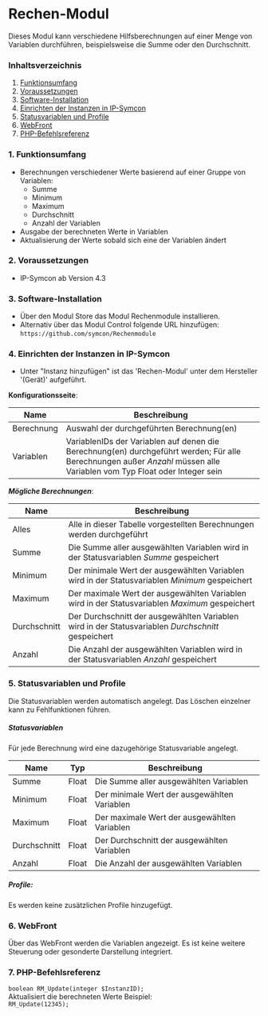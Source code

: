 # Rechen-Modul
Dieses Modul kann verschiedene Hilfsberechnungen auf einer Menge von Variablen durchführen, beispielsweise die Summe oder den Durchschnitt.

### Inhaltsverzeichnis

1. [Funktionsumfang](#1-funktionsumfang)
2. [Voraussetzungen](#2-voraussetzungen)
3. [Software-Installation](#3-software-installation)
4. [Einrichten der Instanzen in IP-Symcon](#4-einrichten-der-instanzen-in-ip-symcon)
5. [Statusvariablen und Profile](#5-statusvariablen-und-profile)
6. [WebFront](#6-webfront)
7. [PHP-Befehlsreferenz](#7-php-befehlsreferenz)

### 1. Funktionsumfang

* Berechnungen verschiedener Werte basierend auf einer Gruppe von Variablen:
  * Summe
  * Minimum
  * Maximum
  * Durchschnitt
  * Anzahl der Variablen
* Ausgabe der berechneten Werte in Variablen
* Aktualisierung der Werte sobald sich eine der Variablen ändert

### 2. Voraussetzungen

- IP-Symcon ab Version 4.3

### 3. Software-Installation

* Über den Modul Store das Modul Rechenmodule installieren.
* Alternativ über das Modul Control folgende URL hinzufügen:
`https://github.com/symcon/Rechenmodule`  

### 4. Einrichten der Instanzen in IP-Symcon

- Unter "Instanz hinzufügen" ist das 'Rechen-Modul' unter dem Hersteller '(Gerät)' aufgeführt.  

__Konfigurationsseite__:

Name       | Beschreibung
---------- | ---------------------------------
Berechnung | Auswahl der durchgeführten Berechnung(en)
Variablen  | VariablenIDs der Variablen auf denen die Berechnung(en) durchgeführt werden; Für alle Berechnungen außer _Anzahl_ müssen alle Variablen vom Typ Float oder Integer sein

___Mögliche Berechnungen___:

Name         | Beschreibung
------------ | ---------------------------------
Alles        | Alle in dieser Tabelle vorgestellten Berechnungen werden durchgeführt
Summe        | Die Summe aller ausgewählten Variablen wird in der Statusvariablen _Summe_ gespeichert
Minimum      | Der minimale Wert der ausgewählten Variablen wird in der Statusvariablen _Minimum_ gespeichert
Maximum      | Der maximale Wert der ausgewählten Variablen wird in der Statusvariablen _Maximum_ gespeichert
Durchschnitt | Der Durchschnitt der ausgewählten Variablen wird in der Statusvariablen _Durchschnitt_ gespeichert
Anzahl       | Die Anzahl der ausgewählten Variablen wird in der Statusvariablen _Anzahl_ gespeichert

### 5. Statusvariablen und Profile

Die Statusvariablen werden automatisch angelegt. Das Löschen einzelner kann zu Fehlfunktionen führen.

##### Statusvariablen

Für jede Berechnung wird eine dazugehörige Statusvariable angelegt.

Name         | Typ   | Beschreibung
------------ | ----- | ----------------
Summe        | Float | Die Summe aller ausgewählten Variablen
Minimum      | Float | Der minimale Wert der ausgewählten Variablen
Maximum      | Float | Der maximale Wert der ausgewählten Variablen
Durchschnitt | Float | Der Durchschnitt der ausgewählten Variablen
Anzahl       | Float | Die Anzahl der ausgewählten Variablen

##### Profile:

Es werden keine zusätzlichen Profile hinzugefügt.

### 6. WebFront

Über das WebFront werden die Variablen angezeigt. Es ist keine weitere Steuerung oder gesonderte Darstellung integriert.

### 7. PHP-Befehlsreferenz

`boolean RM_Update(integer $InstanzID);`  
Aktualisiert die berechneten Werte
Beispiel:  
`RM_Update(12345);`